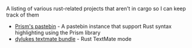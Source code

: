 A listing of various rust-related projects that aren't in cargo so I can keep track of them

* [Prism's pastebin](http://kib2.free.fr/pastebin) - A pastebin instance that support Rust syntax highlighting using the Prism library
* [dylukes textmate bundle](https://github.com/DylanLukes/Rust.tmbundle) - Rust TextMate mode
